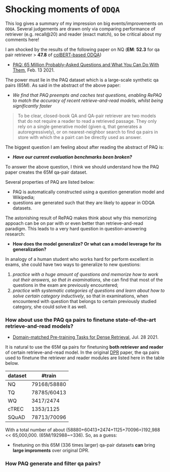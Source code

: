 
# Shocking moments of `ODQA`

This log gives a summary of my impression on big events/improvements on `ODQA`. Several judgements are drawn only via comparing performance of retriever (e.g. recall@20) and reader (exact match), so be critical about my comments here!

I am shocked by the results of the following paper on NQ (**EM**: **52.3** for qa pair retriever > **47.8** of [colBERT-based ODQA](https://arxiv.org/pdf/2007.00814.pdf))

- [PAQ: 65 Million Probably-Asked Questions and What You Can Do With Them](https://arxiv.org/pdf/2102.07033.pdf), Feb. 13 2021.

The power must lie in the PAQ dataset which is a large-scale synthetic qa pairs (65M). As said in the abstract of the above paper:
- *We find that PAQ preempts and caches test questions, enabling RePAQ to match the accuracy of recent retrieve-and-read models, whilst being significantly faster*

> To be clear, closed-book QA and QA-pair retriever are two models that do not require a reader to read a retrieved passage.
> They only rely on a single generative model (given q, that generates a autoregressively), or on nearest-neighbor search to find qa pairs in store with which the a pairt can be directly used as answer.

The biggest question I am feeling about after reading the abstract of PAQ is:

- ***Have our current evaluation benchmarks been broken?*** 

To answer the above question, I think we should understand how the PAQ paper creates the 65M qa-pair dataset.

Several properties of PAQ are listed below:
- PAQ is automatically constructed using a question generation model and Wikipedia;
- questions are generated such that they are likely to appear in ODQA datasets.

The astonishing result of RePAQ makes think about why this memorizing appoach can be on par with or even better than retrieve-and-read paradigm. This leads to a very hard question in question-answering research:
- **How does the model generalize? Or what can a model leverage for its generalization?**

In analogy of a human student who works hard for perform excellent in exams, she could have two ways to generalize to new questions:
1. *practice with a huge amount of questions and memorize how to work out their answers, so that in examinations*, she can find that most of the questions in the exam are previously encountered;
2. *practice with systematic categories of questions and learn about how to solve certain category inductively*, so that in examinations, when encountered with question that belongs to certain previously studied category, she could solve it as well.

### How about use the PAQ qa pairs to finetune state-of-the-art retrieve-and-read models?

- [Domain-matched Pre-training Tasks for Dense Retrieval](https://arxiv.org/pdf/2107.13602.pdf), Jul. 28 2021.

It is natural to use the 65M qa pairs for finetuning **both retriever and reader** of certain retrieve-and-read model.
In the original [DPR](https://arxiv.org/pdf/2004.04906.pdf) paper, the qa pairs used to finetune the retriever and reader modules are listed here in the table below.

| dataset | #train |
| ----    | ----   |
| NQ      | 79168/58880  |
| TQ      | 78785/60413  |
| WQ      | 3417/2474    |
| cTREC   | 1353/1125    |
| SQuAD   | 78713/70096  |

With a total number of about (58880+60413+2474+1125+70096=)192,988 << 65,000,000. (65M/192988~=336). So, as a guess:
- finetuning on this 65M (336 times larger) qa-pair datasets **can** bring **large improments** over original DPR.



### How PAQ generate and filter qa pairs?

